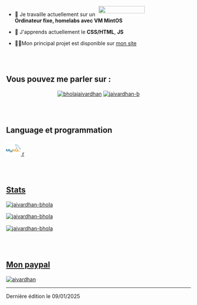 <img src = "https://i.imgur.com/5oZhIof.png" width =50% height=50% align = "right"> 



- 🔭 Je travaille actuellement sur un **Ordinateur fixe, homelabs avec VM MintOS**

- 🌱 J'apprends actuellement le **CSS/HTML**, **JS**

- 👨‍💻Mon principal projet est disponible sur [mon site](https://stosbaby.fr)

<br>
<br>
<h2 align="left">Vous pouvez me parler sur :</h2>

<p align="center">
<a href="https://twitter.com/AxelMendes11" target="blank"><img align="center" src="https://raw.githubusercontent.com/rahuldkjain/github-profile-readme-generator/master/src/images/icons/Social/twitter.svg" alt="bholajaivardhan" height="30" width="40" /></a>
<a href="https://instagram.com/_axelx2z" target="blank"><img align="center" src="https://raw.githubusercontent.com/rahuldkjain/github-profile-readme-generator/master/src/images/icons/Social/instagram.svg" alt="jaivardhan-b" height="30" width="40" /></a>
</p>
<br>
<br>
<h2 align="left">Language et programmation</h2>
<p align="left"><a href="https://www.mysql.com/" target="_blank" rel="noreferrer"> <img src="https://raw.githubusercontent.com/devicons/devicon/master/icons/mysql/mysql-original-wordmark.svg" alt="mysql" width="40" height="40"/> r </p>
<br>
<br>
<h2>Stats</h2
<p><img align="center" src="https://github-readme-stats.vercel.app/api?username=Axekinn&show_icons=true&locale=en&bg_color=141414&title_color=FF9B00&icon_color=FF9B00&text_color=FF9B00&hide_border=true" alt="jaivardhan-bhola" /></p>

<p><img align="center" src="https://github-readme-streak-stats.herokuapp.com/?user=Axekinn&background=141414&sideNums=FF9B00&currStreakNum=FF9B00&currStreakLabel=FF9B00&sideLabels=FF9B00&dates=FF9B00&hide_border=true" alt="jaivardhan-bhola" /></p>

<p><img align="center" src="https://github-readme-stats.vercel.app/api/top-langs?username=Axekinn&show_icons=true&locale=en&layout=compact&bg_color=141414&title_color=FF9B00&icon_color=FF9B00&text_color=FF9B00&hide_border=true" alt="jaivardhan-bhola" /></p>
<br>
<br>
<h2 align="left">Mon paypal</h2>
<p><a href="https://www.paypal.com/paypalme/woulastp"> <img align="center" src="https://www.paypalobjects.com/webstatic/mktg/logo/pp_cc_mark_37x23.jpg" height="50" width="210" alt="aivardhan" /></a></p>
<hr>

 Dernière édition le 09/01/2025
